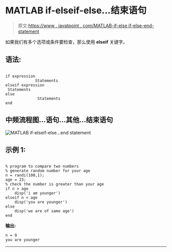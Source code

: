 # MATLAB if-elseif-else...结束语句

> 原文:[https://www . javatpoint . com/MATLAB-if-else if-else-end-statement](https://www.javatpoint.com/matlab-if-elseif-else-end-statement)

如果我们有多个选项或条件要检查，那么使用 **elseif** 关键字。

## 语法:

```

if expression
             Statements
elseif expression
 Statements
else
              Statements
end

```

## 中频流程图...语句...其他...结束语句

![MATLAB if-elseif-else...end statement](../Images/d639deaeeb0bbd26b486bf09f3e3bbeb.png)

## 示例 1:

```

% program to compare two numbers
% generate random number for your age
n = randi(100,1);
age = 23;
% check the number is greater than your age
if n > age
    disp('i am younger')
elseif n < age
    disp('you are younger')
else
    disp('we are of same age')
end

```

**输出:**

```
n = 9
you are younger

```

* * *